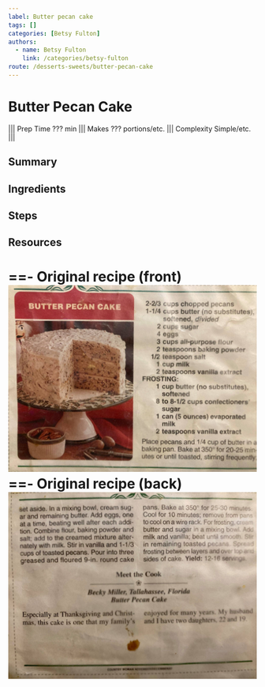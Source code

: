 ```yaml
---
label: Butter pecan cake
tags: []
categories: [Betsy Fulton]
authors:
  - name: Betsy Fulton
    link: /categories/betsy-fulton
route: /desserts-sweets/butter-pecan-cake
---
```


# Butter Pecan Cake
<!--- ![](/static/banners/???.webp) --->

||| Prep Time
??? min
||| Makes
??? portions/etc.
||| Complexity
Simple/etc.
|||

## Summary
## Ingredients
## Steps
## Resources
==- Original recipe (front)
![](/static/recipes/butter-pecan-cake-front.jpg)
==- Original recipe (back)
![](/static/recipes/butter-pecan-cake-back.jpg)
===
